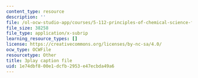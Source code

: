 ```yaml
---
content_type: resource
description: ''
file: /ol-ocw-studio-app/courses/5-112-principles-of-chemical-science-fall-2005/1e74dbf800e1dcfb2953e47ecbda49a6_lawooSesSfM.srt
file_size: 38258
file_type: application/x-subrip
learning_resource_types: []
license: https://creativecommons.org/licenses/by-nc-sa/4.0/
ocw_type: OCWFile
resourcetype: Other
title: 3play caption file
uid: 1e74dbf8-00e1-dcfb-2953-e47ecbda49a6
---
```

